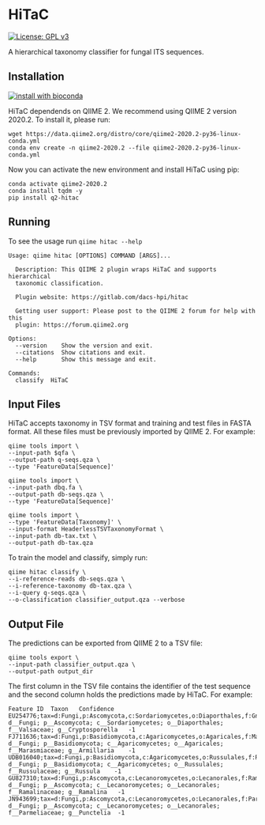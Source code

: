 # HiTaC

[![License: GPL v3](https://img.shields.io/badge/License-GPLv3-blue.svg)](https://www.gnu.org/licenses/gpl-3.0)

A hierarchical taxonomy classifier for fungal ITS sequences.

## Installation

[![install with bioconda](https://img.shields.io/badge/install%20with-bioconda-brightgreen.svg?style=flat)](http://bioconda.github.io/recipes/hitac/README.html)

HiTaC dependends on QIIME 2. We recommend using QIIME 2 version 2020.2. To install it, please run:

```
wget https://data.qiime2.org/distro/core/qiime2-2020.2-py36-linux-conda.yml
conda env create -n qiime2-2020.2 --file qiime2-2020.2-py36-linux-conda.yml
```

Now you can activate the new environment and install HiTaC using pip:

```
conda activate qiime2-2020.2
conda install tqdm -y
pip install q2-hitac
```

## Running

To see the usage run `qiime hitac --help`

```
Usage: qiime hitac [OPTIONS] COMMAND [ARGS]...

  Description: This QIIME 2 plugin wraps HiTaC and supports hierarchical
  taxonomic classification.

  Plugin website: https://gitlab.com/dacs-hpi/hitac

  Getting user support: Please post to the QIIME 2 forum for help with this
  plugin: https://forum.qiime2.org

Options:
  --version    Show the version and exit.
  --citations  Show citations and exit.
  --help       Show this message and exit.

Commands:
  classify  HiTaC
```

## Input Files

HiTaC accepts taxonomy in TSV format and training and test files in FASTA format. All these files must be previously imported by QIIME 2. For example:

```
qiime tools import \
--input-path $qfa \
--output-path q-seqs.qza \
--type 'FeatureData[Sequence]'

qiime tools import \
--input-path dbq.fa \
--output-path db-seqs.qza \
--type 'FeatureData[Sequence]'

qiime tools import \
--type 'FeatureData[Taxonomy]' \
--input-format HeaderlessTSVTaxonomyFormat \
--input-path db-tax.txt \
--output-path db-tax.qza
```

To train the model and classify, simply run:

```
qiime hitac classify \
--i-reference-reads db-seqs.qza \
--i-reference-taxonomy db-tax.qza \
--i-query q-seqs.qza \
--o-classification classifier_output.qza --verbose
```

## Output File

The predictions can be exported from QIIME 2 to a TSV file:

```
qiime tools export \
--input-path classifier_output.qza \
--output-path output_dir
```

The first column in the TSV file contains the identifier of the test sequence and the second column holds the predictions made by HiTaC. For example:

```
Feature ID	Taxon	Confidence
EU254776;tax=d:Fungi,p:Ascomycota,c:Sordariomycetes,o:Diaporthales,f:Gnomoniaceae,g:Gnomonia;	d__Fungi; p__Ascomycota; c__Sordariomycetes; o__Diaporthales; f__Valsaceae; g__Cryptosporella	-1
FJ711636;tax=d:Fungi,p:Basidiomycota,c:Agaricomycetes,o:Agaricales,f:Marasmiaceae,g:Armillaria;	d__Fungi; p__Basidiomycota; c__Agaricomycetes; o__Agaricales; f__Marasmiaceae; g__Armillaria	-1
UDB016040;tax=d:Fungi,p:Basidiomycota,c:Agaricomycetes,o:Russulales,f:Russulaceae,g:Russula;	d__Fungi; p__Basidiomycota; c__Agaricomycetes; o__Russulales; f__Russulaceae; g__Russula	-1
GU827310;tax=d:Fungi,p:Ascomycota,c:Lecanoromycetes,o:Lecanorales,f:Ramalinaceae,g:Ramalina;	d__Fungi; p__Ascomycota; c__Lecanoromycetes; o__Lecanorales; f__Ramalinaceae; g__Ramalina	-1
JN943699;tax=d:Fungi,p:Ascomycota,c:Lecanoromycetes,o:Lecanorales,f:Parmeliaceae,g:Melanohalea;	d__Fungi; p__Ascomycota; c__Lecanoromycetes; o__Lecanorales; f__Parmeliaceae; g__Punctelia	-1
```